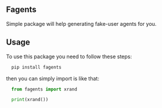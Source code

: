 ## Fagents
Simple package will help generating fake-user agents for you.


## Usage
To use this package you need to follow these steps:


```bash
  pip install fagents
```

then you can simply import is like that:


```python
  from fagents import xrand

  print(xrand())

```
